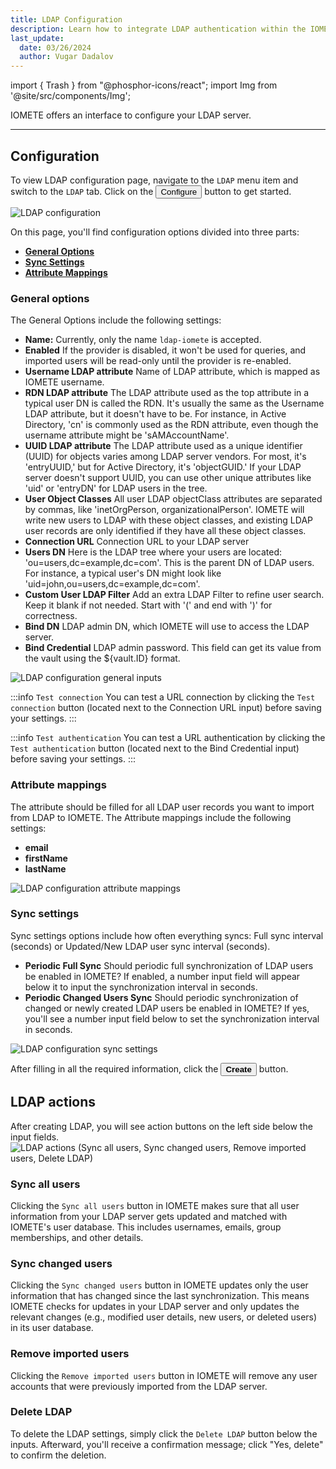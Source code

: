 ```yaml
---
title: LDAP Configuration
description: Learn how to integrate LDAP authentication within the IOMETE Data Plane
last_update:
  date: 03/26/2024
  author: Vugar Dadalov
---
```


import { Trash } from "@phosphor-icons/react";
import Img from '@site/src/components/Img';

IOMETE offers an interface to configure your LDAP server.

---

## Configuration

To view LDAP configuration page, navigate to the `LDAP` menu item and switch to the `LDAP` tab.
Click on the <button class="button button--primary button-iom">Configure</button> button to get started.

<Img src="/img/user-guide/ldap/ldap-configuration.png" alt="LDAP configuration" />

On this page, you'll find configuration options divided into three parts:

- [**General Options**](#general-options)
- [**Sync Settings**](#sync-settings)
- [**Attribute Mappings**](#attribute-mappings)

### General options

The General Options include the following settings:

- **Name:** Currently, only the name `ldap-iomete` is accepted.
- **Enabled** If the provider is disabled, it won't be used for queries, and imported users will be read-only until the provider is re-enabled.
- **Username LDAP attribute** Name of LDAP attribute, which is mapped as IOMETE username.
- **RDN LDAP attribute** The LDAP attribute used as the top attribute in a typical user DN is called the RDN. It's usually the same as the Username LDAP attribute, but it doesn't have to be. For instance, in Active Directory, 'cn' is commonly used as the RDN attribute, even though the username attribute might be 'sAMAccountName'.
- **UUID LDAP attribute** The LDAP attribute used as a unique identifier (UUID) for objects varies among LDAP server vendors. For most, it's 'entryUUID,' but for Active Directory, it's 'objectGUID.' If your LDAP server doesn't support UUID, you can use other unique attributes like 'uid' or 'entryDN' for LDAP users in the tree.
- **User Object Classes** All user LDAP objectClass attributes are separated by commas, like 'inetOrgPerson, organizationalPerson'. IOMETE will write new users to LDAP with these object classes, and existing LDAP user records are only identified if they have all these object classes.
- **Connection URL** Connection URL to your LDAP server
- **Users DN** Here is the LDAP tree where your users are located: 'ou=users,dc=example,dc=com'. This is the parent DN of LDAP users. For instance, a typical user's DN might look like 'uid=john,ou=users,dc=example,dc=com'.
- **Custom User LDAP Filter** Add an extra LDAP Filter to refine user search. Keep it blank if not needed. Start with '(' and end with ')' for correctness.
- **Bind DN** LDAP admin DN, which IOMETE will use to access the LDAP server.
- **Bind Credential** LDAP admin password. This field can get its value from the vault using the $\{vault.ID} format.

<Img src="/img/user-guide/ldap/ldap-configuration-general-options.png" alt="LDAP configuration general inputs" maxWidth="500px"/>

:::info `Test connection`
You can test a URL connection by clicking the `Test connection` button (located next to the Connection URL input) before saving your settings.
:::

:::info `Test authentication`
You can test a URL authentication by clicking the `Test authentication` button (located next to the Bind Credential input) before saving your settings.
:::

### Attribute mappings

The attribute should be filled for all LDAP user records you want to import from LDAP to IOMETE.
The Attribute mappings include the following settings:

- **email**
- **firstName**
- **lastName**

<Img src="/img/user-guide/ldap/ldap-attribute-mappings.png" alt="LDAP configuration attribute mappings"/>

### Sync settings

Sync settings options include how often everything syncs: Full sync interval (seconds) or Updated/New LDAP user sync interval (seconds).

- **Periodic Full Sync** Should periodic full synchronization of LDAP users be enabled in IOMETE? If enabled, a number input field will appear below it to input the synchronization interval in seconds.
- **Periodic Changed Users Sync** Should periodic synchronization of changed or newly created LDAP users be enabled in IOMETE? If yes, you'll see a number input field below to set the synchronization interval in seconds.

<Img src="/img/user-guide/ldap/ldap-sync-settings.png" alt="LDAP configuration sync settings"/>

After filling in all the required information, click the <button class="button button--primary button-iom">**Create**</button> button.

## LDAP actions

After creating LDAP, you will see action buttons on the left side below the input fields.
<Img src="/img/user-guide/ldap/ldap-actions.png" alt="LDAP actions (Sync all users, Sync changed users, Remove imported users, Delete LDAP)"/>

### Sync all users

Clicking the `Sync all users` button in IOMETE makes sure that all user information from your LDAP server gets updated and matched with IOMETE's user database. This includes usernames, emails, group memberships, and other details.

### Sync changed users

Clicking the `Sync changed users` button in IOMETE updates only the user information that has changed since the last synchronization. This means IOMETE checks for updates in your LDAP server and only updates the relevant changes (e.g., modified user details, new users, or deleted users) in its user database.

### Remove imported users

Clicking the `Remove imported users` button in IOMETE will remove any user accounts that were previously imported from the LDAP server.

### Delete LDAP

To delete the LDAP settings, simply click the `Delete LDAP` button below the inputs. Afterward, you'll receive a confirmation message; click "Yes, delete" to confirm the deletion.
